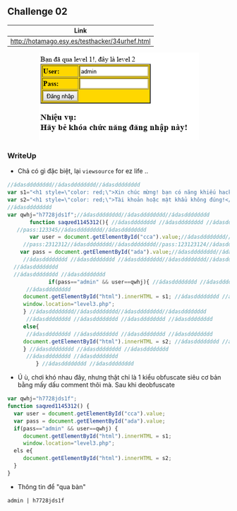 ## Challenge 02

| Link |
| ---- |
| http://hotamago.esy.es/testhacker/34urhef.html |

<p align="center">
  <img src="./Challenge-02-001.png">
</p>

### WriteUp

- Chả có gì đặc biệt, lại `viewsource` for ez life ..
```javascript
//ádasdddddddd//ádasdddddddd//ádasdddddddd
var s1="<h1 style=\"color: red;\">Xin chúc mừng! bạn có năng khiếu hacker đấy!</h1>";
var s2="<h1 style=\"color: red;\">Tài khoản hoặc mật khẩu không đúng!</h1>";
//ádasdddddddd
var qwhj="h7728jds1f";//ádasdddddddd//ádasdddddddd//ádasdddddddd
       function saqưed1145312(){ //ádasdddddddd //ádasdddddddd //ádasdddd//ádasdddddddddddd
   //pass:123345//ádasdddddddd//ádasdddddddd
       var user = document.getElementById("cca").value;//ádasdddddddd//ádasdddddddd
     //pass:2312312//ádasdddddddd//ádasdddddddd//pass:123123124//ádasdddddddd//ádasdddddddd
    var pass = document.getElementById("ada").value;//ádasdddddddd//ádasdddddddd
     //ádasdddddddd //ádasdddddddd //ádasdddddddd//ádasdddddddd//ádasdddddddd
  //ádasdddddddd
  //ádasdddddddd //ádasdddddddd
             if(pass=="admin" && user==qwhj){ //ádasdddddddd //ádasdddddddd
      //ádasdddddddd
     document.getElementById("html").innerHTML = s1; //ádasdddddddd //ádasdddddddd
     window.location="level3.php";
     } //ádasdddddddd//ádasdddddddd//ádasdddddddd//ádasdddddddd
      //ádasdddddddd //ádasdddddddd //ádasdddddddd //ádasdddddddd
     else{
      //ádasdddddddd //ádasdddddddd //ádasdddddddd //ádasdddddddd
     document.getElementById("html").innerHTML = s2; //ádasdddddddd //ádasdddddddd //ádasdddddddd
     } //ádasdddddddd //ádasdddddddd //ádasdddddddd
      //ádasdddddddd //ádasdddddddd
         } //ádasdddddddd //ádasdddddddd
```

- Ú ù, chơi khó nhau đây, nhưng thật chỉ là 1 kiểu obfuscate siêu cơ bản bằng mấy dấu comment thôi mà. Sau khi deobfuscate
```javascript
var qwhj="h7728jds1f";
function saqưed1145312() {
  var user = document.getElementById("cca").value;
  var pass = document.getElementById("ada").value;
  if(pass=="admin" && user==qwhj) {
     document.getElementById("html").innerHTML = s1;
     window.location="level3.php";
  els e{
     document.getElementById("html").innerHTML = s2;
  }
}
```

- Thông tin để "qua bàn"
```
admin | h7728jds1f
```
